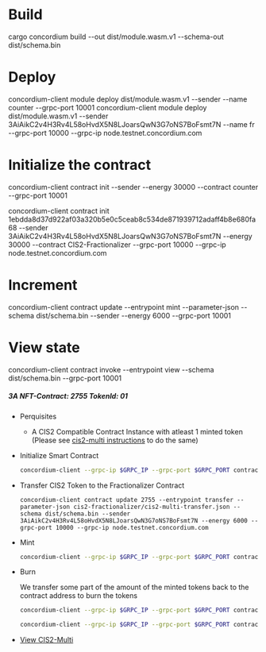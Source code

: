 # Build

cargo concordium build --out dist/module.wasm.v1 --schema-out dist/schema.bin

# Deploy

concordium-client module deploy dist/module.wasm.v1 --sender <YOUR-ADDRESS> --name counter --grpc-port 10001
concordium-client module deploy dist/module.wasm.v1 --sender 3AiAikC2v4H3Rv4L58oHvdX5N8LJoarsQwN3G7oNS7BoFsmt7N --name fr --grpc-port 10000 --grpc-ip node.testnet.concordium.com

# Initialize the contract

concordium-client contract init <YOUR-MODULE-HASH> --sender <YOUR-ADDRESS> --energy 30000 --contract counter --grpc-port 10001

concordium-client contract init 1ebdda8d37d922af03a320b5e0c5ceab8c534de871939712adaff4b8e680fa68 --sender 3AiAikC2v4H3Rv4L58oHvdX5N8LJoarsQwN3G7oNS7BoFsmt7N --energy 30000 --contract CIS2-Fractionalizer --grpc-port 10000 --grpc-ip node.testnet.concordium.com

# Increment

concordium-client contract update <YOUR-CONTRACT-INSTANCE> --entrypoint mint --parameter-json <PATH-TO-JSON> --schema dist/schema.bin --sender <YOUR-ADDRESS> --energy 6000 --grpc-port 10001

# View state

concordium-client contract invoke <YOUR-CONTRACT-INSTANCE> --entrypoint view --schema dist/schema.bin --grpc-port 10001

##### 3A NFT-Contract: 2755 TokenId: 01

- Perquisites

  - A CIS2 Compatible Contract Instance with atleast 1 minted token (Please see [cis2-multi instructions](./cis2-multi.README.md) to do the same)

- Initialize Smart Contract

  ```bash
  concordium-client --grpc-ip $GRPC_IP --grpc-port $GRPC_PORT contract init <MODULE_REF> --contract CIS2-Fractionalizer --sender $ACCOUNT --energy 3000
  ```

- Transfer CIS2 Token to the Fractionalizer Contract

  ```
  concordium-client contract update 2755 --entrypoint transfer --parameter-json cis2-fractionalizer/cis2-multi-transfer.json --schema dist/schema.bin --sender 3AiAikC2v4H3Rv4L58oHvdX5N8LJoarsQwN3G7oNS7BoFsmt7N --energy 6000 --grpc-port 10000 --grpc-ip node.testnet.concordium.com
  ```

- Mint

  ```bash
  concordium-client --grpc-ip $GRPC_IP --grpc-port $GRPC_PORT contract update 2163 --entrypoint mint --parameter-json ../sample-artifacts/cis2-fractionalizer/mint.json --schema ../cis2-fractionalizer/schema.bin --sender $ACCOUNT --energy 6000
  ```

- Burn

  We transfer some part of the amount of the minted tokens back to the contract address to burn the tokens

  ```bash
  concordium-client --grpc-ip $GRPC_IP --grpc-port $GRPC_PORT contract update 2163 --entrypoint transfer --parameter-json ../sample-artifacts/cis2-fractionalizer/burn-20.json --schema ../cis2-fractionalizer/schema.bin --sender $ACCOUNT --energy 6000
  ```

  ```bash
  concordium-client --grpc-ip $GRPC_IP --grpc-port $GRPC_PORT contract update 2163 --entrypoint transfer --parameter-json ../sample-artifacts/cis2-fractionalizer/burn-80.json --schema ../cis2-fractionalizer/schema.bin --sender $ACCOUNT --energy 6000
  ```

- [View CIS2-Multi](./cis2-multi.README.md)
